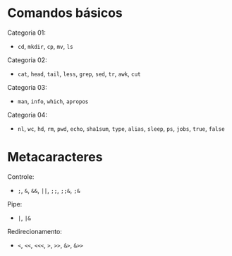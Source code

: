 # Comandos básicos

Categoria 01:

- `cd`, `mkdir`, `cp`, `mv`, `ls`

Categoria 02:

- `cat`, `head`, `tail`, `less`, `grep`, `sed`, `tr`, `awk`, `cut`

Categoria 03: 

- `man`, `info`, `which`, `apropos`

Categoria 04: 

- `nl`, `wc`, `hd`, `rm`, `pwd`, `echo`, `sha1sum`, `type`, `alias`, `sleep`, `ps`, `jobs`, `true`, `false`

# Metacaracteres

Controle:

- `;`, `&`, `&&`, `||`, `;;`, `;;&`, `;&`

Pipe:

- `|`, `|&`

Redirecionamento:

- `<`, `<<`, `<<<`, `>`, `>>`, `&>`, `&>>`